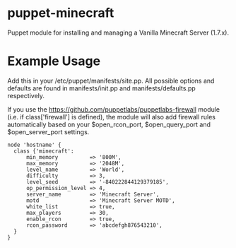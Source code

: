 puppet-minecraft
================

Puppet module for installing and managing a Vanilla Minecraft Server (1.7.x).


Example Usage
================

Add this in your /etc/puppet/manifests/site.pp. All possible options and defaults are found in manifests/init.pp and manifests/defaults.pp respectively.

If you use the https://github.com/puppetlabs/puppetlabs-firewall module (i.e. if class['firewall'] is defined), the module will also add firewall rules automatically based on your $open\_rcon\_port, $open\_query\_port and $open\_server\_port settings.

```puppet
node 'hostname' {
  class {'minecraft':
      min_memory          => '800M',
      max_memory          => '2048M',
      level_name          => 'World',
      difficulty          => 3,
      level_seed          => '-840222844129379185',
      op_permission_level => 4,
      server_name         => 'Minecraft Server',
      motd                => 'Minecraft Server MOTD',
      white_list          => true,
      max_players         => 30,
      enable_rcon         => true,
      rcon_password       => 'abcdefgh876543210',
  }
}
```
